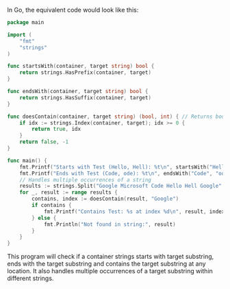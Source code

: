 In Go, the equivalent code would look like this:

```Go
package main

import (
	"fmt"
	"strings"
)

func startsWith(container, target string) bool {
	return strings.HasPrefix(container, target)
}

func endsWith(container, target string) bool {
	return strings.HasSuffix(container, target)
}

func doesContain(container, target string) (bool, int) { // Returns boolean and index of match
	if idx := strings.Index(container, target); idx >= 0 {
		return true, idx
	}
	return false, -1
}

func main() {
	fmt.Printf("Starts with Test (Hello, Hell): %t\n", startsWith("Hello", "Hell"))
	fmt.Printf("Ends with Test (Code, ode): %t\n", endsWith("Code", "ode"))
    // Handles multiple occurrences of a string
	results := strings.Split("Google Microsoft Code Hello Hell Google", " ") 
	for _, result := range results {
		contains, index := doesContain(result, "Google")
		if contains {
			fmt.Printf("Contains Test: %s at index %d\n", result, index)
		} else {
			fmt.Println("Not found in string:", result)
	    }
    }
}
``` 
This program will check if a container strings starts with target substring, ends with the target substring and contains the target substring at any location. It also handles multiple occurrences of a target substring within different strings.
